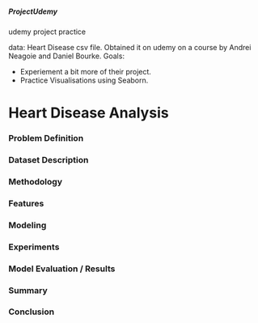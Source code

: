 ##### ProjectUdemy
udemy project practice

data: Heart Disease csv file. Obtained it on udemy on a course by Andrei Neagoie and Daniel Bourke. Goals:

- Experiement a bit more of their project.
- Practice Visualisations using Seaborn.


# Heart Disease Analysis

### Problem Definition

### Dataset Description

### Methodology

### Features

### Modeling

### Experiments

### Model Evaluation / Results

### Summary 

### Conclusion


